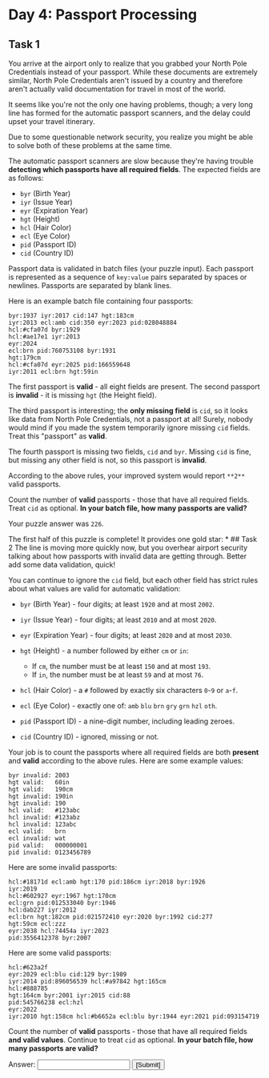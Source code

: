 # Day 4: Passport Processing 
## Task 1
You arrive at the airport only to realize that you grabbed your North Pole Credentials instead of your passport. While these documents are extremely similar, North Pole Credentials aren't issued by a country and therefore aren't actually valid documentation for travel in most of the world.

It seems like you're not the only one having problems, though; a very long line has formed for the automatic passport scanners, and the delay could upset your travel itinerary.

Due to some questionable network security, you realize you might be able to solve both of these problems at the same time.

The automatic passport scanners are slow because they're having trouble **detecting which passports have all required fields**. The expected fields are as follows:

 - `byr` (Birth Year)
 - `iyr` (Issue Year)
 - `eyr` (Expiration Year)
 - `hgt` (Height)
 - `hcl` (Hair Color)
 - `ecl` (Eye Color)
 - `pid` (Passport ID)
 - `cid` (Country ID)

Passport data is validated in batch files (your puzzle input). Each passport is represented as a sequence of `key:value` pairs separated by spaces or newlines. Passports are separated by blank lines.

Here is an example batch file containing four passports:
```ecl:gry pid:860033327 eyr:2020 hcl:#fffffd
byr:1937 iyr:2017 cid:147 hgt:183cm
iyr:2013 ecl:amb cid:350 eyr:2023 pid:028048884
hcl:#cfa07d byr:1929
hcl:#ae17e1 iyr:2013
eyr:2024
ecl:brn pid:760753108 byr:1931
hgt:179cm
hcl:#cfa07d eyr:2025 pid:166559648
iyr:2011 ecl:brn hgt:59in
```
The first passport is **valid** - all eight fields are present. The second passport is **invalid** - it is missing `hgt` (the Height field).

The third passport is interesting; the **only missing field** is `cid`, so it looks like data from North Pole Credentials, not a passport at all! Surely, nobody would mind if you made the system temporarily ignore missing `cid` fields.  Treat this "passport" as **valid**.

The fourth passport is missing two fields, `cid` and `byr`. Missing `cid` is fine, but missing any other field is not, so this passport is **invalid**.

According to the above rules, your improved system would report `**2**` valid passports.

Count the number of **valid** passports - those that have all required fields. Treat `cid` as optional. **In your batch file, how many passports are valid?**

Your puzzle answer was `226`.
<p class="day-success">The first half of this puzzle is complete! It provides one gold star: *
## Task 2
The line is moving more quickly now, but you overhear airport security talking about how passports with invalid data are getting through. Better add some data validation, quick!

You can continue to ignore the `cid` field, but each other field has <span title="GLORY TO ARSTOTZKA">strict rules</span> about what values are valid for automatic validation:

 - `byr` (Birth Year) - four digits; at least `1920` and at most `2002`.
 - `iyr` (Issue Year) - four digits; at least `2010` and at most `2020`.
 - `eyr` (Expiration Year) - four digits; at least `2020` and at most `2030`.
 - `hgt` (Height) - a number followed by either `cm` or `in`:
  
   - If `cm`, the number must be at least `150` and at most `193`.
   - If `in`, the number must be at least `59` and at most `76`.
  
 - `hcl` (Hair Color) - a `#` followed by exactly six characters `0`-`9` or `a`-`f`.
 - `ecl` (Eye Color) - exactly one of: `amb` `blu` `brn` `gry` `grn` `hzl` `oth`.
 - `pid` (Passport ID) - a nine-digit number, including leading zeroes.
 - `cid` (Country ID) - ignored, missing or not.

Your job is to count the passports where all required fields are both **present** and **valid** according to the above rules. Here are some example values:
```byr valid:   2002
byr invalid: 2003
hgt valid:   60in
hgt valid:   190cm
hgt invalid: 190in
hgt invalid: 190
hcl valid:   #123abc
hcl invalid: #123abz
hcl invalid: 123abc
ecl valid:   brn
ecl invalid: wat
pid valid:   000000001
pid invalid: 0123456789
```
Here are some invalid passports:
```eyr:1972 cid:100
hcl:#18171d ecl:amb hgt:170 pid:186cm iyr:2018 byr:1926
iyr:2019
hcl:#602927 eyr:1967 hgt:170cm
ecl:grn pid:012533040 byr:1946
hcl:dab227 iyr:2012
ecl:brn hgt:182cm pid:021572410 eyr:2020 byr:1992 cid:277
hgt:59cm ecl:zzz
eyr:2038 hcl:74454a iyr:2023
pid:3556412378 byr:2007
```
Here are some valid passports:
```pid:087499704 hgt:74in ecl:grn iyr:2012 eyr:2030 byr:1980
hcl:#623a2f
eyr:2029 ecl:blu cid:129 byr:1989
iyr:2014 pid:896056539 hcl:#a97842 hgt:165cm
hcl:#888785
hgt:164cm byr:2001 iyr:2015 cid:88
pid:545766238 ecl:hzl
eyr:2022
iyr:2010 hgt:158cm hcl:#b6652a ecl:blu byr:1944 eyr:2021 pid:093154719
```
Count the number of **valid** passports - those that have all required fields **and valid values**. Continue to treat `cid` as optional. **In your batch file, how many passports are valid?**

<form method="post" action="4/answer"><input type="hidden" name="level" value="2"/>
Answer: <input type="text" name="answer" autocomplete="off"/> <input type="submit" value="[Submit]"/>
</form>